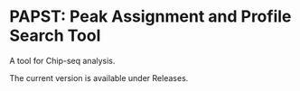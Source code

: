 # PAPST: Peak Assignment and Profile Search Tool

A tool for Chip-seq analysis.

The current version is available under Releases.




